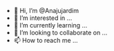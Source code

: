 - 👋 Hi, I’m @Anajujardim
- 👀 I’m interested in ...
- 🌱 I’m currently learning ...
- 💞️ I’m looking to collaborate on ...
- 📫 How to reach me ...

<!---
Anajujardim/Anajujardim is a ✨ special ✨ repository because its `README.md` (this file) appears on your GitHub profile.
You can click the Preview link to take a look at your changes.
--->
